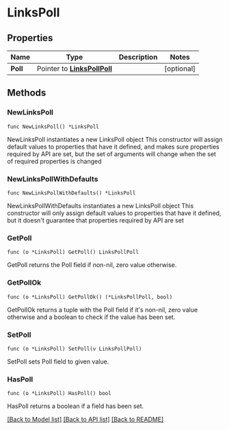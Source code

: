 # LinksPoll

## Properties

Name | Type | Description | Notes
------------ | ------------- | ------------- | -------------
**Poll** | Pointer to [**LinksPollPoll**](LinksPollPoll.md) |  | [optional] 

## Methods

### NewLinksPoll

`func NewLinksPoll() *LinksPoll`

NewLinksPoll instantiates a new LinksPoll object
This constructor will assign default values to properties that have it defined,
and makes sure properties required by API are set, but the set of arguments
will change when the set of required properties is changed

### NewLinksPollWithDefaults

`func NewLinksPollWithDefaults() *LinksPoll`

NewLinksPollWithDefaults instantiates a new LinksPoll object
This constructor will only assign default values to properties that have it defined,
but it doesn't guarantee that properties required by API are set

### GetPoll

`func (o *LinksPoll) GetPoll() LinksPollPoll`

GetPoll returns the Poll field if non-nil, zero value otherwise.

### GetPollOk

`func (o *LinksPoll) GetPollOk() (*LinksPollPoll, bool)`

GetPollOk returns a tuple with the Poll field if it's non-nil, zero value otherwise
and a boolean to check if the value has been set.

### SetPoll

`func (o *LinksPoll) SetPoll(v LinksPollPoll)`

SetPoll sets Poll field to given value.

### HasPoll

`func (o *LinksPoll) HasPoll() bool`

HasPoll returns a boolean if a field has been set.


[[Back to Model list]](../README.md#documentation-for-models) [[Back to API list]](../README.md#documentation-for-api-endpoints) [[Back to README]](../README.md)


